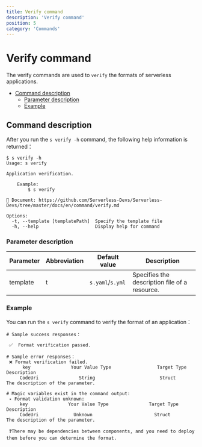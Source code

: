```yaml
---
title: Verify command
description: 'Verify command'
position: 5
category: 'Commands'
---
```

# Verify command

The verify commands are used to `verify` the formats of serverless applications.

- [Command description](#Command-description)
    - [Parameter description](#Parameter-description)
    - [Example](#Example)

## Command description

After you run the `s verify -h` command, the following help information is returned：

```shell script
$ s verify -h
Usage: s verify

Application verification.

    Example:
        $ s verify
        
📖 Document: https://github.com/Serverless-Devs/Serverless-Devs/tree/master/docs/en/command/verify.md

Options:
  -t, --template [templatePath]  Specify the template file
  -h, --help                     Display help for command
```

### Parameter description

| Parameter | Abbreviation | Default value | Description |
|-----|-----|-----|-----|
| template | t | `s.yaml`/`s.yml` | Specifies the description file of a resource. |  |  

### Example

You can run the `s verify` command to verify the format of an application：

```shell script
# Sample success responses： 

 ✅  Format verification passed.

# Sample error responses： 
 ❌ Format verification failed.
      key               Your Value Type                 Target Type             Description
     CodeUri               String                        Struct                    The description of the parameter.

# Magic variables exist in the command output:
 ✴️ Format validation unknown: 
     key               Your Value Type               Target Type           Description
     CodeUri             Unknown                       Struct                 The description of the parameter.

 ❓There may be dependencies between components, and you need to deploy them before you can determine the format.
```